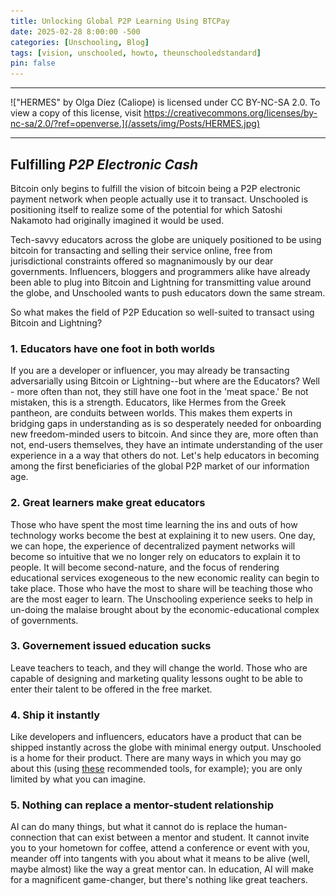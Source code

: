 ```yaml
---
title: Unlocking Global P2P Learning Using BTCPay
date: 2025-02-28 8:00:00 -500
categories: [Unschooling, Blog]
tags: [vision, unschooled, howto, theunschooledstandard]
pin: false
---
```


---

!["HERMES" by Olga Díez (Caliope) is licensed under CC BY-NC-SA 2.0. To view a copy of this license, visit https://creativecommons.org/licenses/by-nc-sa/2.0/?ref=openverse.](/assets/img/Posts/HERMES.jpg)

---

## Fulfilling _P2P Electronic Cash_ 

Bitcoin only begins to fulfill the vision of bitcoin being a P2P electronic payment network when people actually use it to transact. Unschooled is positioning itself to realize some of the potential for which Satoshi Nakamoto had originally imagined it would be used.

Tech-savvy educators across the globe are uniquely positioned to be using bitcoin for transacting and selling their service online, free from jurisdictional constraints offered so magnanimously by our dear governments. Influencers, bloggers and programmers alike have already been able to plug into Bitcoin and Lightning for transmitting value around the globe, and Unschooled wants to push educators down the same stream.

So what makes the field of P2P Education so well-suited to transact using Bitcoin and Lightning? 

### 1. Educators have one foot in both worlds

If you are a developer or influencer, you may already be transacting adversarially using Bitcoin or Lightning--but where are the Educators? Well - more often than not, they still have one foot in the 'meat space.' Be not mistaken, this is a strength. Educators, like Hermes from the Greek pantheon, are conduits between worlds. This makes them experts in bridging gaps in understanding as is so desperately needed for onboarding new freedom-minded users to bitcoin. And since they are, more often than not, end-users themselves, they have an intimate understanding of the user experience in a a way that others do not. Let's help educators in becoming among the first beneficiaries of the global P2P market of our information age.

### 2. Great learners make great educators

Those who have spent the most time learning the ins and outs of how technology works become the best at explaining it to new users. One day, we can hope, the experience of decentralized payment networks will become so intuitive that we no longer rely on educators to explain it to people. It will become second-nature, and the focus of rendering educational services exogeneous to the new economic reality can begin to take place. Those who have the most to share will be teaching those who are the most eager to learn. The Unschooling experience seeks to help in un-doing the malaise brought about by the economic-educational complex of governments.

### 3. Governement issued education sucks

Leave teachers to teach, and they will change the world. Those who are capable of designing and marketing quality lessons ought to be able to enter their talent to be offered in the free market.

### 4. Ship it instantly

Like developers and influencers, educators have a product that can be shipped instantly across the globe with minimal energy output. Unschooled is a home for their product. There are many ways in which you may go about this (using [these](https://theunschoolednetwork.github.io/posts/Useful-Content-Creation-Resources/) recommended tools, for example); you are only limited by what you can imagine. 

### 5. Nothing can replace a mentor-student relationship

AI can do many things, but what it cannot do is replace the human-connection that can exist between a mentor and student. It cannot invite you to your hometown for coffee, attend a conference or event with you, meander off into tangents with you about what it means to be alive (well, maybe almost) like the way a great mentor can. In education, AI will make for a magnificent game-changer, but there's nothing like great teachers. 
